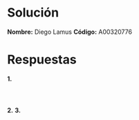 # Solución

**Nombre:** Diego Lamus
**Código:** A00320776

# Respuestas

**1.**  

![]()  

![]()  

![]()  


**2.**
**3.**
